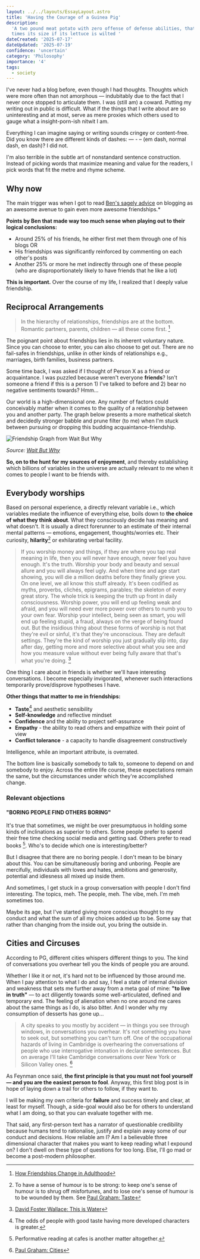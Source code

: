 ```yaml
---
layout: ../../layouts/EssayLayout.astro
title: 'Having the Courage of a Guinea Pig'
description:
  'A two pound meat potato with zero offense of defense abilities, that will scream at an ape 100
  times its size if its lettuce is wilted '
dateCreated: '2025-07-17'
dateUpdated: '2025-07-19'
confidence: 'uncertain'
category: 'Philosophy'
importance: '4'
tags:
  - society
---
```


I've never had a blog before, even though I had thoughts. Thoughts which were more often than not
amorphous — indubitably due to the fact that I never once stopped to articulate them. I was (still
am) a coward. Putting my writing out in public is difficult. What if the things that I write about
are so uninteresting and at most, serve as mere proxies which others used to gauge what a
insight-porn-ish nitwit I am.

Everything I can imagine saying or writing sounds cringey or content-free. Did you know there are
different kinds of dashes: — - – (em dash, normal dash, en dash)? I did not.

I'm also terrible in the subtle art of nonstandard sentence construction. Instead of picking words
that maximize meaning and value for the readers, I pick words that fit the metre and rhyme scheme.

## Why now

The main trigger was when I got to read [Ben's sagely advice](https://www.benkuhn.net/writing/) on
blogging as an awesome avenue to gain even more awesome friendships.\*

**Points by Ben that made way too much sense when playing out to their logical conclusions:**

- Around 25% of his friends, he either first met them through one of his blogs OR
- His friendships was significantly reinforced by commenting on each other's posts
- Another 25% or more he met indirectly through one of these people (who are disproportionately
  likely to have friends that he like a lot)

**This is important.** Over the course of my life, I realized that I deeply value friendship.

## Reciprocal Arrangements

> In the hierarchy of relationships, friendships are at the bottom. Romantic partners, parents,
> children — all these come first. [^1]

The poignant point about friendships lies in its inherent voluntary nature. Since you can choose to
enter, you can also choose to get out. There are no fail-safes in friendships, unlike in other kinds
of relationships e.g., marriages, birth families, business partners.

Some time back, I was asked if I thought of Person X as a friend or acquaintance. I was puzzled
because weren't everyone **friends**? Isn't someone a friend if this is a person 1) I've talked to
before and 2) bear no negative sentiments towards? Hmm...

Our world is a high-dimensional one. Any number of factors could conceivably matter when it comes to
the quality of a relationship between you and another party. The graph below presents a more
mathetical sketch and decidedly stronger babble and prune filter (to me) when I'm stuck between
pursuing or dropping this budding acquaintance-friendship.

![Friendship Graph from Wait But Why](/images/friendship-graph.png)

_Source: [Wait But Why](https://waitbutwhy.com)_

**So, on to the hunt for my sources of enjoyment**, and thereby establishing which billions of
variables in the universe are actually relevant to me when it comes to people I want to be friends
with.

## Everybody worships

Based on personal experience, a directly relevant variable i.e., which variables mediate the
influence of everything else, boils down to **the choice of what they think about**. What they
consciously decide has meaning and what doesn't. It is usually a direct forerunner to an estimate of
their internal mental patterns — emotions, engagement, thoughts/worries etc. Their curiosity,
**hilarity**[^2] or exhilarating verbal facility.

> If you worship money and things, if they are where you tap real meaning in life, then you will
> never have enough, never feel you have enough. It's the truth. Worship your body and beauty and
> sexual allure and you will always feel ugly. And when time and age start showing, you will die a
> million deaths before they finally grieve you. On one level, we all know this stuff already. It's
> been codified as myths, proverbs, clichés, epigrams, parables; the skeleton of every great story.
> The whole trick is keeping the truth up front in daily consciousness. Worship power, you will end
> up feeling weak and afraid, and you will need ever more power over others to numb you to your own
> fear. Worship your intellect, being seen as smart, you will end up feeling stupid, a fraud, always
> on the verge of being found out. But the insidious thing about these forms of worship is not that
> they're evil or sinful, it's that they're unconscious. They are default settings. They're the kind
> of worship you just gradually slip into, day after day, getting more and more selective about what
> you see and how you measure value without ever being fully aware that that's what you're doing.
> [^3]

One thing I care about in friends is whether we'll have interesting conversations. I become
especially invigorated, whenever such interactions temporarily prove/disprove hypotheses I have.

**Other things that matter to me in friendships:**

- **Taste**[^4] and aesthetic sensibility
- **Self-knowledge** and reflective mindset
- **Confidence** and the ability to project self-assurance
- **Empathy** - the ability to read others and empathize with their point of view
- **Conflict tolerance** - a capacity to handle disagreement constructively

Intelligence, while an important attribute, is overrated.

The bottom line is basically somebody to talk to, someone to depend on and somebody to enjoy. Across
the entire life course, these expectations remain the same, but the circumstances under which
they're accomplished change.

### Relevant objections

#### "BORING PEOPLE FIND OTHERS BORING"

It's true that sometimes, we might be over presumptuous in holding some kinds of inclinations as
superior to others. Some people prefer to spend their free time checking social media and getting
sad. Others prefer to read books [^5]. Who's to decide which one is interesting/better?

But I disagree that there are no boring people. I don't mean to be binary about this. You can be
simultaneously boring and unboring. People are mercifully, individuals with loves and hates,
ambitions and generosity, potential and idlesness all mixed up inside them.

And sometimes, I get stuck in a group conversation with people I don't find interesting. The topics,
meh. The people, meh. The vibe, meh. I'm meh sometimes too.

Maybe its age, but I've started giving more conscious thought to my conduct and what the sum of all
my choices added up to be. Some say that rather than changing from the inside out, you bring the
outside in.

## Cities and Circuses

According to PG, different cities whispers different things to you. The kind of conversations you
overhear tell you the kinds of people you are around.

Whether I like it or not, it's hard not to be influenced by those around me. When I pay attention to
what I do and say, I feel a state of internal division and weakness that sets me further away from a
meta goal of mine: **"to live in truth"** — to act diligently towards some well-articulated, defined
and temporary end. The feeling of alienation when no one around me cares about the same things as I
do, is also bitter. And I wonder why my consumption of desserts has gone up...

> A city speaks to you mostly by accident — in things you see through windows, in conversations you
> overhear. It's not something you have to seek out, but something you can't turn off. One of the
> occupational hazards of living in Cambridge is overhearing the conversations of people who use
> interrogative intonation in declarative sentences. But on average I'll take Cambridge
> conversations over New York or Silicon Valley ones. [^6]

As Feynman once said, **the first principle is that you must not fool yourself — and you are the
easiest person to fool**. Anyway, this first blog post is in hope of laying down a trail for others
to follow, if they want to.

I will be making my own criteria for **failure** and success timely and clear, at least for myself.
Though, a side-goal would also be for others to understand what I am doing, so that you can evaluate
together with me.

That said, any first-person text has a narrator of questionable credibility because humans tend to
rationalise, justify and explain away some of our conduct and decisions. How reliable am I? Am I a
believable three dimensional character that makes you want to keep reading what I expound on? I
don't dwell on these type of questions for too long. Else, I'll go mad or become a post-modern
philosopher.

[^1]:
    [How Friendships Change in Adulthood](https://www.theatlantic.com/health/archive/2015/10/how-friendships-change-over-time-in-adulthood/411466/)

[^2]:
    To have a sense of humour is to be strong: to keep one's sense of humour is to shrug off
    misfortunes, and to lose one's sense of humour is to be wounded by them. See
    [Paul Graham: Taste](https://paulgraham.com/taste.html)

[^3]: [David Foster Wallace: This is Water](https://fs.blog/david-foster-wallace-this-is-water/)

[^4]: The odds of people with good taste having more developed characters is greater.

[^5]: Performative reading at cafes is another matter altogether.

[^6]: [Paul Graham: Cities](https://www.paulgraham.com/cities.html)
